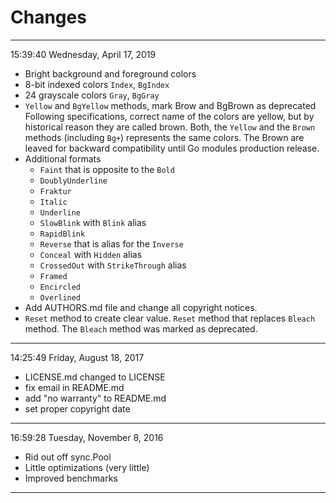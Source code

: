 Changes
=======

---
15:39:40
Wednesday, April 17, 2019

- Bright background and foreground colors
- 8-bit indexed colors `Index`, `BgIndex`
- 24 grayscale colors `Gray`, `BgGray`
- `Yellow` and `BgYellow` methods, mark Brow and BgBrown as deprecated
  Following specifications, correct name of the colors are yellow, but
  by historical reason they are called brown. Both, the `Yellow` and the
  `Brown` methods (including `Bg+`) represents the same colors. The Brown
  are leaved for backward compatibility until Go modules production release.
- Additional formats
  + `Faint` that is opposite to the `Bold`
  + `DoublyUnderline`
  + `Fraktur`
  + `Italic`
  + `Underline`
  + `SlowBlink` with `Blink` alias
  + `RapidBlink`
  + `Reverse` that is alias for the `Inverse`
  + `Conceal` with `Hidden` alias
  + `CrossedOut` with `StrikeThrough` alias
  + `Framed`
  + `Encircled`
  + `Overlined`
- Add AUTHORS.md file and change all copyright notices.
- `Reset` method to create clear value. `Reset` method that replaces
  `Bleach` method. The `Bleach` method was marked as deprecated.

---

14:25:49
Friday, August 18, 2017

- LICENSE.md changed to LICENSE
- fix email in README.md
- add "no warranty" to README.md
- set proper copyright date

---

16:59:28
Tuesday, November 8, 2016

- Rid out off sync.Pool
- Little optimizations (very little)
- Improved benchmarks

---
